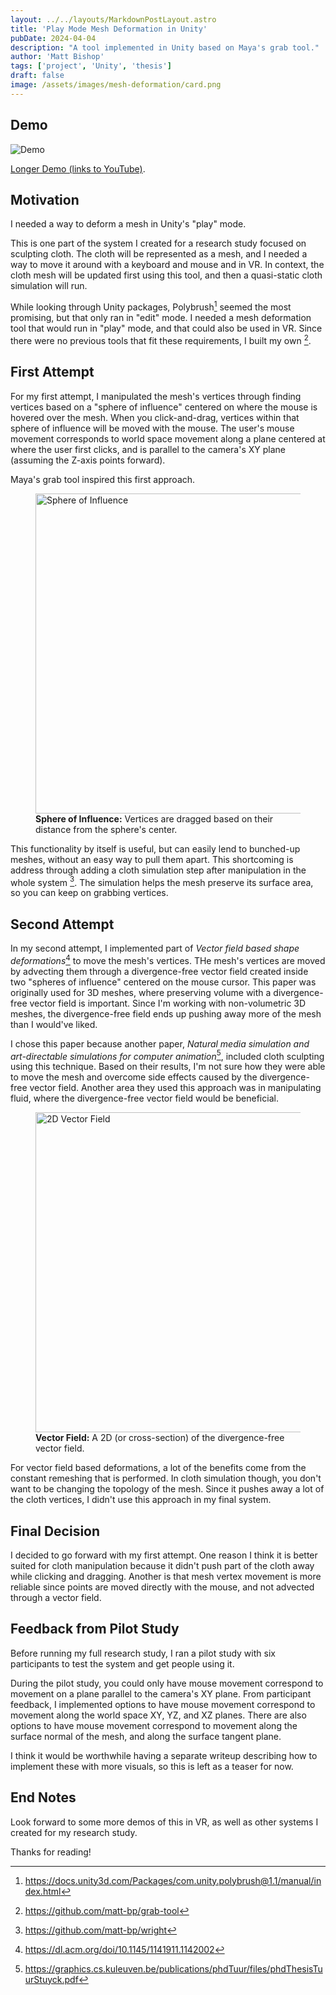```yaml
---
layout: ../../layouts/MarkdownPostLayout.astro
title: 'Play Mode Mesh Deformation in Unity'
pubDate: 2024-04-04
description: "A tool implemented in Unity based on Maya's grab tool."
author: 'Matt Bishop'
tags: ['project', 'Unity', 'thesis']
draft: false
image: /assets/images/mesh-deformation/card.png
---
```


## Demo

![Demo](/assets/images/mesh-deformation/demo.gif)

[Longer Demo (links to YouTube)](https://youtu.be/PaUdfO6mtjg).

## Motivation

I needed a way to deform a mesh in Unity's "play" mode.

This is one part of the system I created for a research study focused on sculpting cloth.
The cloth will be represented as a mesh, and I needed a way to move it around with a keyboard and mouse and in VR.
In context, the cloth mesh will be updated first using this tool,
and then a quasi-static cloth simulation will run.

While looking through Unity packages, Polybrush[^poly-brush] seemed the most promising,
but that only ran in "edit" mode.
I needed a mesh deformation tool that would run in "play" mode, and that could also be used in VR.
Since there were no previous tools that fit these requirements, I built my own [^repo].

## First Attempt

For my first attempt, I manipulated the mesh's vertices through finding vertices based on a "sphere of influence"
centered on where the mouse is hovered over the mesh.
When you click-and-drag, vertices within that sphere of influence will be moved with the mouse.
The user's mouse movement corresponds to world space movement along a plane centered at where the user first clicks, and is parallel to the camera's XY plane (assuming the Z-axis points forward).

Maya's grab tool inspired this first approach.

<figure>
    <img src="/assets/images/mesh-deformation/sphere-of-influence.png" width="512px" alt="Sphere of Influence"/>
    <figcaption><b>Sphere of Influence:</b> Vertices are dragged based on their distance from the sphere's center.</figcaption>
</figure>

This functionality by itself is useful, but can easily lend to bunched-up meshes, without an easy way to pull them apart.
This shortcoming is address through adding a cloth simulation step after manipulation in the whole system [^repo-wright].
The simulation helps the mesh preserve its surface area, so you can keep on grabbing vertices.

## Second Attempt

In my second attempt, I implemented part of _Vector field based shape deformations_[^vector-field] to move the mesh's vertices.
THe mesh's vertices are moved by advecting them through a divergence-free vector field created inside two "spheres of influence" centered on the mouse cursor.
This paper was originally used for 3D meshes, where preserving volume with a divergence-free vector field is important.
Since I'm working with non-volumetric 3D meshes, the divergence-free field ends up pushing away more of the mesh than I would've liked.

I chose this paper because another paper, _Natural media simulation and art-directable simulations for computer animation_[^art-directable], included cloth sculpting using this technique.
Based on their results, I'm not sure how they were able to move the mesh and overcome side effects caused by the divergence-free vector field.
Another area they used this approach was in manipulating fluid, where the divergence-free vector field would be beneficial.

<figure>
    <img src="/assets/images/mesh-deformation/2d-vector-field.png" width="512px" alt="2D Vector Field"/>
<figcaption><b>Vector Field:</b> A 2D (or cross-section) of the divergence-free vector field.</figcaption>
</figure>

For vector field based deformations, a lot of the benefits come from the constant remeshing that is performed.
In cloth simulation though, you don't want to be changing the topology of the mesh.
Since it pushes away a lot of the cloth vertices, I didn't use this approach in my final system.

## Final Decision

I decided to go forward with my first attempt.
One reason I think it is better suited for cloth manipulation because it didn't push part of the cloth away while clicking and dragging.
Another is that mesh vertex movement is more reliable since points are moved directly with the mouse, and not advected through a vector field.

## Feedback from Pilot Study

Before running my full research study, I ran a pilot study with six participants to test the system and get people using it.

During the pilot study, you could only have mouse movement correspond to movement on a plane parallel to the camera's XY plane.
From participant feedback, I implemented options to have mouse movement correspond to movement along the world space XY, YZ, and XZ planes.
There are also options to have mouse movement correspond to movement along the surface normal of the mesh, and along the surface tangent plane.

I think it would be worthwhile having a separate writeup describing how to implement these with more visuals, so this is left as a teaser for now.

## End Notes

Look forward to some more demos of this in VR, as well as other systems I created for my research study.

Thanks for reading!

[^poly-brush]: https://docs.unity3d.com/Packages/com.unity.polybrush@1.1/manual/index.html
[^repo]: https://github.com/matt-bp/grab-tool
[^repo-wright]: https://github.com/matt-bp/wright
[^vector-field]: https://dl.acm.org/doi/10.1145/1141911.1142002
[^art-directable]: https://graphics.cs.kuleuven.be/publications/phdTuur/files/phdThesisTuurStuyck.pdf
